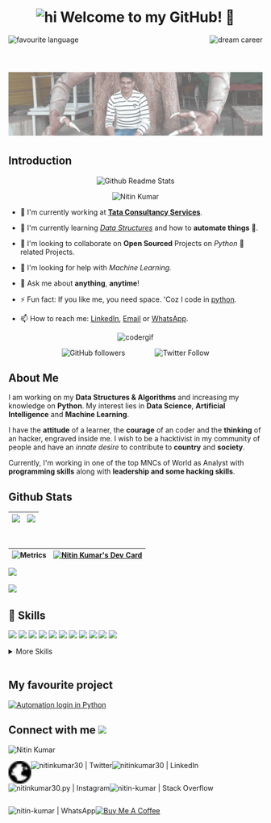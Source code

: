 <h1 align="center"> <img src="https://github.com/nitinkumar30/nitinkumar30/blob/master/Assets/Hi.gif" alt = "hi" width="40px" height="40px">
Welcome to my GitHub! 🤗 </h1>

<img src="https://img.shields.io/badge/Favourite%20Language-Python-green.svg?style=for-the-badge" alt="favourite language" align="left">  

<img src="https://img.shields.io/badge/Dream%20Career-Cyber%20Security%20Expert-orange.svg?style=for-the-badge" alt="dream career" align="right">  

<!-- <img src="https://img.shields.io/badge/Currently%20Working%20as-Analyst%20in%20TCS-blue.svg?style=for-the-badge" alt="dream career"> -->
  
<br>  
<br>
<!--<h1 align="center"> <a href="https://portfolio-nitin.netlify.app/" ><img src="Assets/black eagle (1).gif" alt="about-nk"> </a></h1> -->
<h1 align="center"> <a href="https://portfolio-nitin.netlify.app/" ><img src="Assets/back_cover_linkedin.gif" alt="about-nk"> </a></h1>

## Introduction

<p align="center">
 <img width="100px" src="https://res.cloudinary.com/anuraghazra/image/upload/v1594908242/logo_ccswme.svg" align="center" alt="Github Readme Stats" />
</p>
<p align="center"> <img src="https://komarev.com/ghpvc/?username=nitinkumar30" alt="Nitin Kumar"/> </p>

-   🔭 I'm currently working at **[Tata Consultancy Services](https://www.tcs.com/)**.

-   🌱 I'm currently learning _[Data Structures](https://github.com/nitinkumar30/data-structure-in-python)_ and how to **automate things** 💪.
   
-   👯 I'm looking to collaborate on **Open Sourced** Projects on _Python_ 🐍 related Projects.
   
-   🤔 I'm looking for help with _Machine Learning._

-   💬 Ask me about **anything**, **anytime**!

-   ⚡ Fun fact: If you like me, you need space. 'Coz I code in [python](python.org).

-   📫 How to reach me: [LinkedIn](https://www.linkedin.com/in/nitin30kumar/), <a href="mailto:nitinkumarpythonic@gmail.com">Email</a> or [WhatsApp](https://wa.me/919113797199?text=Hi%20Nitin.).


<p align="center"> <img src="Assets/coder.gif" alt="codergif" /> </p>

<div align="center">
<img href="https://github.com/nitinkumar30/" alt="GitHub followers" src="https://img.shields.io/github/followers/nitinkumar30?logo=github&logoColor=black&style=social">
&nbsp;&nbsp;&nbsp;&nbsp;&nbsp;&nbsp;&nbsp;&nbsp;&nbsp;&nbsp;&nbsp;&nbsp;&nbsp;
<img href="https://twitter.com/nitinkumar30/" alt="Twitter Follow" src="https://img.shields.io/twitter/follow/nitinkumar30?style=social">
</div>

## About Me

I am working on my **Data Structures & Algorithms** and increasing my knowledge on **Python**. My interest lies in **Data Science**, **Artificial Intelligence** and **Machine Learning**.

I have the **attitude** of a learner, the **courage** of an coder and the **thinking** of an hacker, engraved inside me. I wish to be a hacktivist in my community of people and have an *innate desire* to contribute to **country** and **society**.

Currently, I'm working in one of the top MNCs of World as Analyst with **programming skills** along with **leadership and some hacking skills**.

## Github Stats


<!-- <div href="https://github.com/nitinkumar30/github-readme-stats">
  <img align="left" style="margin:.5rem" src="https://github-readme-stats.vercel.app/api/top-langs/?username=nitinkumar30&layout=compact&hide=html,css&title_color=ffffff&text_color=ffffff&icon_color=4AB197&bg_color=000000" />
<div/> -->

<!-- 
<div href="https://github.com/nitinkumar30">
 <img align="center" style="margin:.5rem" src="http://github-readme-streak-stats.herokuapp.com?user=nitinkumar30&theme=dark&currStreakNum=DD2727&sideNums=DD2727&background=000000&dates=46DD27" />
<!--[![GitHub Streak](http://github-readme-streak-stats.herokuapp.com?user=nitinkumar30&theme=dark&currStreakNum=DD2727&sideNums=DD2727&background=000000&dates=46DD27)](https://git.io/streak-stats)-->

</div>

<!-- <div href="https://github.com/nitinkumar30">
  <img align="center" src="https://github-readme-stats.vercel.app/api?username=nitinkumar30&show_icons=true&theme=cobalt&title_color=fff&icon_color=82d4f7&text_color=d1dae3&bg_color=090909" alt="nitinkumar30" />
</div> -->

|![](http://github-readme-streak-stats.herokuapp.com?user=nitinkumar30&theme=dark&currStreakNum=DD2727&sideNums=DD2727&background=000000&dates=46DD27)|![](https://github-readme-stats.vercel.app/api?username=nitinkumar30&show_icons=true&theme=cobalt&title_color=fff&icon_color=82d4f7&text_color=d1dae3&bg_color=090909)|
|-|-|

<br>
<!-- LANGUAGE AND TOOLS ARE COMMENTED FOR NEW DESIGN -->

[comment]: <> (## Languages and Tools)

[comment]: <> (<code><img height="45" src="https://raw.githubusercontent.com/github/explore/80688e429a7d4ef2fca1e82350fe8e3517d3494d/topics/html/html.png"></code>)

[comment]: <> (<code><img height="45" src="https://raw.githubusercontent.com/github/explore/80688e429a7d4ef2fca1e82350fe8e3517d3494d/topics/css/css.png"></code>)

[comment]: <> (<code><img height="25" src="https://raw.githubusercontent.com/github/explore/80688e429a7d4ef2fca1e82350fe8e3517d3494d/topics/javascript/javascript.png"></code>)

[comment]: <> (<code><img height="25" src="https://raw.githubusercontent.com/github/explore/80688e429a7d4ef2fca1e82350fe8e3517d3494d/topics/sql/sql.png"></code>)

[comment]: <> (<code><img height="45" src="https://raw.githubusercontent.com/github/explore/80688e429a7d4ef2fca1e82350fe8e3517d3494d/topics/mysql/mysql.png"></code>)

[comment]: <> (<code><img height="25" src="https://raw.githubusercontent.com/github/explore/80688e429a7d4ef2fca1e82350fe8e3517d3494d/topics/go/go.png"></code>)

[comment]: <> (<code><img height="25" src="https://raw.githubusercontent.com/github/explore/80688e429a7d4ef2fca1e82350fe8e3517d3494d/topics/r/r.png"></code>)

[comment]: <> (<code><img height="55" src="https://raw.githubusercontent.com/github/explore/80688e429a7d4ef2fca1e82350fe8e3517d3494d/topics/python/python.png"></code>)

[comment]: <> (<code><img height="45" src="https://raw.githubusercontent.com/github/explore/80688e429a7d4ef2fca1e82350fe8e3517d3494d/topics/linux/linux.png"></code>)

[comment]: <> (<code><img height="45" src="https://raw.githubusercontent.com/github/explore/80688e429a7d4ef2fca1e82350fe8e3517d3494d/topics/terminal/terminal.png"></code>)

[comment]: <> (<code><img height="45" src="https://raw.githubusercontent.com/github/explore/80688e429a7d4ef2fca1e82350fe8e3517d3494d/topics/visual-studio-code/visual-studio-code.png"></code>)


<p align="center">

<!-- <img width="500" src="https://metrics.lecoq.io/nitinkumar30" alt="Github Metrics"> -->
<!-- ![Nitin's Github Metrics](https://metrics.lecoq.io/nitinkumar30?template=classic&languages=1&lines=1&isocalendar=1&habits=1&isocalendar.duration=half-year&languages.ignored=html%2C%20css%2C%20javascript&languages.limit=8&languages.sections=most-used&languages.colors=github&languages.threshold=0%25&languages.indepth=false&languages.categories=markup%2C%20programming&languages.recent.categories=markup%2C%20programming&languages.recent.load=300&languages.recent.days=14&habits.from=200&habits.days=14&habits.facts=true&habits.charts=false&habits.trim=false&config.timezone=Asia%2FCalcutta) -->

  
|![Metrics](https://metrics.lecoq.io/nitinkumar30?template=classic&isocalendar=1&languages=1&habits=1&reactions=1&achievements=1&pagespeed=1&lines=1&wakatime=1&screenshot=1&isocalendar.duration=half-year&languages.ignored=html%2C%20javascript%2C%20css%2C%20scss&languages.limit=8&languages.sections=most-used&languages.colors=github&languages.threshold=0%25&languages.indepth=false&languages.analysis.timeout=15&languages.categories=markup%2C%20programming&languages.recent.categories=markup%2C%20programming&languages.recent.load=300&languages.recent.days=14&habits.from=200&habits.days=14&habits.facts=true&habits.charts=false&habits.trim=false&reactions.limit=200&reactions.limit.issues=100&reactions.days=0&reactions.display=absolute&reactions.ignored=github-actions%5Bbot%5D%2C%20dependabot%5Bbot%5D%2C%20dependabot-preview%5Bbot%5D&pagespeed.url=.user.website&pagespeed.detailed=false&pagespeed.screenshot=false&wakatime.days=7&wakatime.sections=time%2C%20projects%2C%20projects-graphs%2C%20languages%2C%20languages-graphs%2C%20editors%2C%20os&wakatime.limit=5&wakatime.url=https%3A%2F%2Fwakatime.com&wakatime.user=current&screenshot.title=Screenshot&screenshot.selector=body&screenshot.background=true&config.timezone=Asia%2FCalcutta)|<a href="https://app.daily.dev/nitinkumar30"><img src="https://api.daily.dev/devcards/1a60dace3b1f406b9c483c64d0cecfd5.png?r=d55" width="400" alt="Nitin Kumar's Dev Card" /></a>|
|-|-|


</p>

![](https://activity-graph.herokuapp.com/graph?username=nitinkumar30&theme=redical)

![](https://github.com/nitinkumar30/nitinkumar30/blob/master/Assets/github-user-contribution.svg)
<!-- ------------------------------------------------ --> 


## 💼 Skills

![](https://img.shields.io/badge/Code-Python-informational?style=for-the-badge&logo=python&logoColor=white&color=4AB197)
![](https://img.shields.io/badge/Code-HTML-informational?style=for-the-badge&logo=html5&logoColor=white&color=4AB197)
![](https://img.shields.io/badge/Code-R-informational?style=for-the-badge&logo=R&logoColor=white&color=4AB197)
![](https://img.shields.io/badge/Code-JavaScript-informational?style=for-the-badge&logo=JavaScript&logoColor=white&color=4AB197)
![](https://img.shields.io/badge/Code-Go-informational?style=for-the-badge&logo=go&logoColor=white&color=4AB197)
![](https://img.shields.io/badge/Code-CSharp-informational?style=for-the-badge&logo=c-sharp&logoColor=white&color=4AB197)
![](https://img.shields.io/badge/Code-Java-informational?style=for-the-badge&logo=java&logoColor=white&color=4AB197)
![](https://img.shields.io/badge/Code-C-informational?style=for-the-badge&logo=c&logoColor=white&color=4AB197)
![](https://img.shields.io/badge/Code-C++-informational?style=for-the-badge&logo=c%2B%2B&logoColor=white&color=4AB197)
![](https://img.shields.io/badge/Code-PHP-informational?style=for-the-badge&logo=php&logoColor=white&color=4AB197)
![](https://img.shields.io/badge/Code-Bootstrap-informational?style=for-the-badge&logo=bootstrap&logoColor=white&color=4AB197)

<details>
<summary>More Skills</summary>
<br>

![](https://img.shields.io/badge/Design-CSS-informational?style=for-the-badge&logo=css3&logoColor=white&color=orange)
![](https://img.shields.io/badge/Design-SASS-informational?style=for-the-badge&logo=sass&logoColor=white&color=orange)
![](https://img.shields.io/badge/Design-Canva-informational?style=for-the-badge&logo=canva&logoColor=white&color=orange)

<br>

![](https://img.shields.io/badge/Framework-Pytest-informational?style=for-the-badge&logo=pytest&logoColor=white&color=brown)
![](https://img.shields.io/badge/Framework-Flask-informational?style=for-the-badge&logo=flask&logoColor=white&color=brown)
![](https://img.shields.io/badge/Framework-Numpy-informational?style=for-the-badge&logo=numpy&logoColor=white&color=brown)
![](https://img.shields.io/badge/Framework-.NET-informational?style=for-the-badge&logo=.net&logoColor=white&color=brown)

<br>

![](https://img.shields.io/badge/Cyber%20Security-tor-%237E4798.svg?style=for-the-badge&logo=tor-project&logoColor=white&color=blue)
![](https://img.shields.io/badge/Cyber%20Security-DuckDuckGo-DE5833?style=for-the-badge&logo=DuckDuckGo&logoColor=white&color=blue)

<br>

![](https://img.shields.io/badge/Test-Selenium-informational?style=for-the-badge&logo=selenium&logoColor=white&color=darkblue)

<br>

![](https://img.shields.io/badge/OS-Android-3DDC84?style=for-the-badge&logo=android&logoColor=white&color=black)
![](https://img.shields.io/badge/OS-Kali-268BEE?style=for-the-badge&logo=kalilinux&logoColor=white&color=black)
![](https://img.shields.io/badge/OS-Linux-FCC624?style=for-the-badge&logo=linux&logoColor=black&color=black)
![](https://img.shields.io/badge/OS-Ubuntu-E95420?style=for-the-badge&logo=ubuntu&logoColor=white&color=black)
![](https://img.shields.io/badge/OS-Windows%20xp-003399?style=for-the-badge&logo=windowsxp&logoColor=white&color=black)
![](https://img.shields.io/badge/OS-Windows-0078D6?style=for-the-badge&logo=windows&logoColor=white&color=black)

<br>

![](https://img.shields.io/badge/Database-SQLite-informational?style=for-the-badge&logo=sqlite&logoColor=white&color=green)
![](https://img.shields.io/badge/Database-Microsoft%20SQL%20Server-informational?style=for-the-badge&logo=microsoft%20sql%20server&logoColor=white&color=green)
![](https://img.shields.io/badge/Database-MySQL-informational?style=for-the-badge&logo=mysql&logoColor=white&color=green)

<br>

![](https://img.shields.io/badge/Tools-JIRA-informational?style=for-the-badge&logo=jira&logoColor=white&color=darkviolet)
![](https://img.shields.io/badge/Tools-Netlify-informational?style=for-the-badge&logo=netlify&logoColor=white&color=darkviolet)
![](https://img.shields.io/badge/Tools-Jira-informational?style=for-the-badge&logo=Jira-Software&logoColor=white&color=darkviolet)
![](https://img.shields.io/badge/Tools-Jupyter-informational?style=for-the-badge&logo=jupyter&logoColor=white&color=darkviolet)
![](https://img.shields.io/badge/Tools-Netbeans-informational?style=for-the-badge&logo=apache-netbeans-ide&logoColor=white&color=darkviolet)
![](https://img.shields.io/badge/Tools-PyCharm-informational?style=for-the-badge&logo=pycharm&logoColor=white&color=darkviolet)
![](https://img.shields.io/badge/Tools-VS%20Code-informational?style=for-the-badge&logo=visual-studio&logoColor=white&color=darkviolet)
![](https://img.shields.io/badge/Tools-Bitbucket-informational?style=for-the-badge&logo=bitbucket&logoColor=white&color=darkviolet)
![](https://img.shields.io/badge/Tools-Github-informational?style=for-the-badge&logo=github&logoColor=white&color=darkviolet)

</details>

<br>

<!-- ----------------- END OF SKILLS SECTION -------------------------- -->  

## My favourite project

<!-- [![Auto Book vaccine slots](https://github-readme-stats.vercel.app/api/pin/?username=nitinkumar30&repo=auto-book-covid-vaccine-slots&show_icons=true&title_color=fff&icon_color=82d4f7&text_color=d1dae3&bg_color=090909)](https://github.com/nitinkumar30/auto-book-covid-vaccine-slots) -->

<!-- [![Terminal Portfolio](https://github-readme-stats.vercel.app/api/pin/?username=nitinkumar30&repo=terminal-portfolio&show_icons=true&title_color=fff&icon_color=82d4f7&text_color=d1dae3&bg_color=090909)](https://github.com/nitinkumar30/terminal-portfolio) -->

[![Automation login in Python](https://github-readme-stats.vercel.app/api/pin/?username=nitinkumar30&repo=automate-login-signup-with-Python&show_icons=true&title_color=fff&icon_color=82d4f7&text_color=d1dae3&bg_color=090909)](https://github.com/nitinkumar30/automate-login-signup-with-Python)

<!-- [![Profile Cards](https://github-readme-stats.vercel.app/api/pin/?username=nitinkumar30&repo=responsive-profile-cards&show_icons=true&title_color=fff&icon_color=82d4f7&text_color=d1dae3&bg_color=090909)](https://github.com/nitinkumar30/responsive-profile-cards) -->

<!---------------------------------------------------------------------->
 
<!-- <p><a href="https://github-readme-stats.vercel.app/api/pin/?username=nitinkumar30&repo=auto-book-covid-vaccine-slots&show_icons=true&title_color=fff&icon_color=79ff97&text_color=9f9f9f&bg_color=151515"> <img src="https://github-readme-stats.vercel.app/api/pin/?username=nitinkumar30&repo=auto-book-covid-vaccine-slots&show_icons=true&title_color=fff&icon_color=79ff97&text_color=9f9f9f&bg_color=151515" alt="Project1" /></a>

<p align="center"><a href="https://github-readme-stats.vercel.app/api/pin/?username=nitinkumar30&repo=terminal-portfolio&show_icons=true&title_color=fff&icon_color=79ff97&text_color=9f9f9f&bg_color=151515"> <img src="https://github-readme-stats.vercel.app/api/pin/?username=nitinkumar30&repo=terminal-portfolio&show_icons=true&title_color=fff&icon_color=79ff97&text_color=9f9f9f&bg_color=151515" alt="Project2" /></a>
 
<p align="right"><a href="https://github-readme-stats.vercel.app/api/pin/?username=nitinkumar30&repo=automate-login-signup-with-Python&show_icons=true&title_color=fff&icon_color=79ff97&text_color=9f9f9f&bg_color=151515"> <img src="https://github-readme-stats.vercel.app/api/pin/?username=nitinkumar30&repo=automate-login-signup-with-Python&show_icons=true&title_color=fff&icon_color=79ff97&text_color=9f9f9f&bg_color=151515" alt="Project3" /></a>

<p align="left"><a href="https://github-readme-stats.vercel.app/api/pin/?username=nitinkumar30&repo=responsive-profile-cards&show_icons=true&title_color=fff&icon_color=79ff97&text_color=9f9f9f&bg_color=151515"> <img src="https://github-readme-stats.vercel.app/api/pin/?username=nitinkumar30&repo=responsive-profile-cards&show_icons=true&title_color=fff&icon_color=79ff97&text_color=9f9f9f&bg_color=151515" alt="Project4" /></a>
<br><br> -->

## Connect with me <img src="Assets/Handshake.gif" height="32px">

![Nitin Kumar](https://user-images.githubusercontent.com/40369168/135685460-08fb9454-e6e9-45c0-9317-ba1ec6c11250.png)


<p align="center">
 
[<img align="left" alt="nitinkumar Portfolio" height="45" src="https://raw.githubusercontent.com/iconic/open-iconic/master/svg/globe.svg" />][website]

[<img align="left" alt="nitinkumar30 | Twitter" height="45" src="https://cdn.jsdelivr.net/npm/simple-icons@v3/icons/twitter.svg" />][twitter]

[<img align="left" alt="nitinkumar30 | LinkedIn" height="45" src="https://cdn.jsdelivr.net/npm/simple-icons@v3/icons/linkedin.svg" />][linkedin]

[<img align="left" alt="nitinkumar30.py | Instagram" height="45" src="https://cdn.jsdelivr.net/npm/simple-icons@v3/icons/instagram.svg" />][instagram]

[<img align="left" alt="nitin-kumar | Stack Overflow" height="45" src="https://cdn.jsdelivr.net/npm/simple-icons@v3/icons/stackoverflow.svg" />][stack-overflow]

[<img align="left" alt="nitin-kumar | WhatsApp" height="45" src="https://cdn.jsdelivr.net/npm/simple-icons@v3/icons/whatsapp.svg" />][whatsapp]

<!-- [<img align="left" alt="nitin-kumar | Telegram" height="45"  src="https://cdn.jsdelivr.net/npm/simple-icons@v3/icons/telegram.svg" />][telegram] -->

</p>

<br><br><br><br>
<a href="https://www.buymeacoffee.com/nitinkumar" target="_blank"><img src="https://cdn.buymeacoffee.com/buttons/v2/default-yellow.png" alt="Buy Me A Coffee" style="height: 60px !important;width: 217px !important;" ></a>


[website]: https://portfolio-nitin.netlify.app
[twitter]: https://twitter.com/nitinkumar30
[linkedin]: https://www.linkedin.com/in/nitinkumar30
[stack-overflow]: https://stackoverflow.com/users/10957470/nitin-kumar
[instagram]: https://instagram.com/nitinkumar30.py
[whatsapp]: https://api.whatsapp.com/send?phone=919113797199
[telegram]: https://t.me/blackeagleanonymous
[mta]: https://bit.ly/39NaCez
